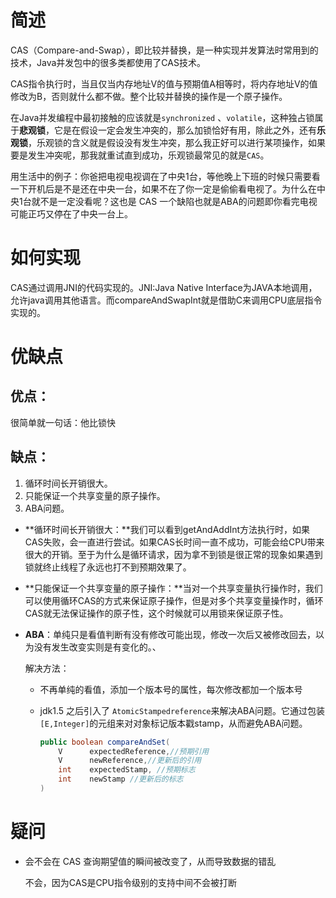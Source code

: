 # 简述

CAS（Compare-and-Swap），即比较并替换，是一种实现并发算法时常用到的技术，Java并发包中的很多类都使用了CAS技术。

CAS指令执行时，当且仅当内存地址V的值与预期值A相等时，将内存地址V的值修改为B，否则就什么都不做。整个比较并替换的操作是一个原子操作。

在Java并发编程中最初接触的应该就是`synchronized` 、`volatile`，这种独占锁属于**悲观锁**，它是在假设一定会发生冲突的，那么加锁恰好有用，除此之外，还有**乐观锁**，乐观锁的含义就是假设没有发生冲突，那么我正好可以进行某项操作，如果要是发生冲突呢，那我就重试直到成功，乐观锁最常见的就是`CAS`。

用生活中的例子：你爸把电视电视调在了中央1台，等他晚上下班的时候只需要看一下开机后是不是还在中央一台，如果不在了你一定是偷偷看电视了。为什么在中央1台就不是一定没看呢？这也是 CAS 一个缺陷也就是ABA的问题即你看完电视可能正巧又停在了中央一台上。

# 如何实现

CAS通过调用JNI的代码实现的。JNI:Java Native Interface为JAVA本地调用，允许java调用其他语言。而compareAndSwapInt就是借助C来调用CPU底层指令实现的。

# 优缺点

## 优点：

很简单就一句话：他比锁快

## 缺点：

1. 循环时间长开销很大。
2. 只能保证一个共享变量的原子操作。
3. ABA问题。

- **循环时间长开销很大：**我们可以看到getAndAddInt方法执行时，如果CAS失败，会一直进行尝试。如果CAS长时间一直不成功，可能会给CPU带来很大的开销。至于为什么是循环请求，因为拿不到锁是很正常的现象如果遇到锁就终止线程了永远也打不到预期效果了。

- **只能保证一个共享变量的原子操作：**当对一个共享变量执行操作时，我们可以使用循环CAS的方式来保证原子操作，但是对多个共享变量操作时，循环CAS就无法保证操作的原子性，这个时候就可以用锁来保证原子性。

- **ABA**：单纯只是看值判断有没有修改可能出现，修改一次后又被修改回去，以为没有发生改变实则是有变化的。、

  解决方法：

  - 不再单纯的看值，添加一个版本号的属性，每次修改都加一个版本号

  - jdk1.5 之后引入了 `AtomicStampedreference`来解决ABA问题。它通过包装`[E,Integer]`的元组来对对象标记版本戳stamp，从而避免ABA问题。

    ```java
    public boolean compareAndSet(
        V      expectedReference,//预期引用
        V      newReference,//更新后的引用
        int    expectedStamp, //预期标志
        int    newStamp //更新后的标志
    ) 
    ```

    

# 疑问

- 会不会在 CAS 查询期望值的瞬间被改变了，从而导致数据的错乱

  不会，因为CAS是CPU指令级别的支持中间不会被打断

